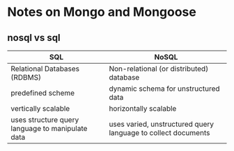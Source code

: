 
# Notes on Mongo and Mongoose

## nosql vs sql

| SQL | NoSQL |
| --- | ----- |
| Relational Databases (RDBMS) | Non-relational (or distributed) database |
| predefined scheme | dynamic schema for unstructured data |
| vertically scalable | horizontally scalable |
| uses structure query language to manipulate data | uses varied, unstructured query language to collect documents |
